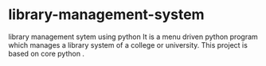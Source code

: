 # library-management-system
library management sytem using python
It is a menu driven python program which manages a library system of a college or university.
This project is based on core python .
